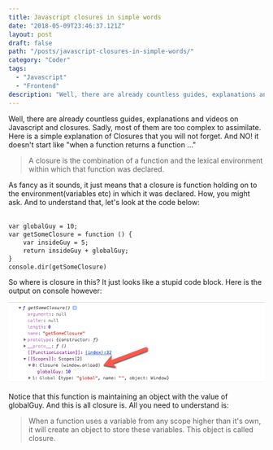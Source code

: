 ```yaml
---
title: Javascript closures in simple words
date: "2018-05-09T23:46:37.121Z"
layout: post
draft: false
path: "/posts/javascript-closures-in-simple-words/"
category: "Coder"
tags:
  - "Javascript"
  - "Frontend"
description: "Well, there are already countless guides, explanations and videos on Javascript and closures. Sadly, most of them are too complex to assimilate. Here is a simple explanation of Closures that you will not forget."
---
```

Well, there are already countless guides, explanations and videos on Javascript and closures. Sadly, most of them are too complex to assimilate. Here is a simple explanation of Closures that you will not forget. And NO! it doesn't start like "when a function returns a function ..."

> A closure is the combination of a function and the lexical environment within which that function was declared.

As fancy as it sounds, it just means that a closure is function holding on to the environment(variables etc) in which it was declared. How, you might ask. And to understand that, let's look at the code below:

<pre><code>
var globalGuy = 10;
var getSomeClosure = function () {
    var insideGuy = 5;
    return insideGuy + globalGuy;
}
console.dir(getSomeClosure)
</code></pre>

So where is closure in this? It just looks like a stupid code block. Here is the output on console however:

![closure.jpg](./closure.jpg)

Notice that this function is maintaining an object with the value of globalGuy. And this is all closure is. All you need to understand is:

> When a function uses a variable from any scope higher than it's own, it will create an object to store these variables. This object is called closure.


